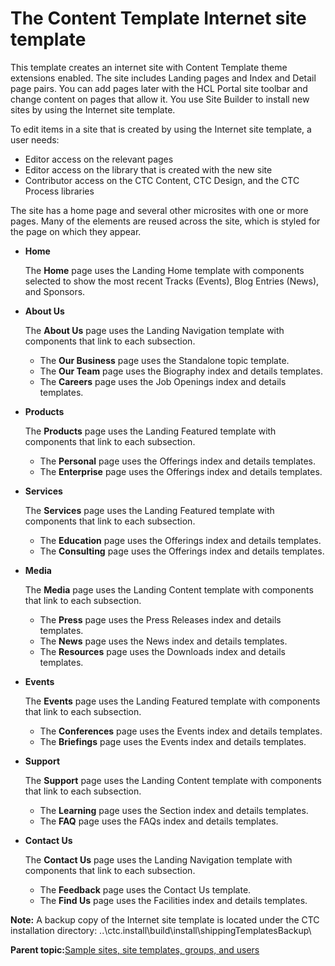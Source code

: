 # The Content Template Internet site template 

This template creates an internet site with Content Template theme extensions enabled. The site includes Landing pages and Index and Detail page pairs. You can add pages later with the HCL Portal site toolbar and change content on pages that allow it. You use Site Builder to install new sites by using the Internet site template.

To edit items in a site that is created by using the Internet site template, a user needs:

-   Editor access on the relevant pages
-   Editor access on the library that is created with the new site
-   Contributor access on the CTC Content, CTC Design, and the CTC Process libraries

The site has a home page and several other microsites with one or more pages. Many of the elements are reused across the site, which is styled for the page on which they appear.

-   **Home**

    The **Home** page uses the Landing Home template with components selected to show the most recent Tracks \(Events\), Blog Entries \(News\), and Sponsors.

-   **About Us**

    The **About Us** page uses the Landing Navigation template with components that link to each subsection.

    -   The **Our Business** page uses the Standalone topic template.
    -   The **Our Team** page uses the Biography index and details templates.
    -   The **Careers** page uses the Job Openings index and details templates.
-   **Products**

    The **Products** page uses the Landing Featured template with components that link to each subsection.

    -   The **Personal** page uses the Offerings index and details templates.
    -   The **Enterprise** page uses the Offerings index and details templates.
-   **Services**

    The **Services** page uses the Landing Featured template with components that link to each subsection.

    -   The **Education** page uses the Offerings index and details templates.
    -   The **Consulting** page uses the Offerings index and details templates.
-   **Media**

    The **Media** page uses the Landing Content template with components that link to each subsection.

    -   The **Press** page uses the Press Releases index and details templates.
    -   The **News** page uses the News index and details templates.
    -   The **Resources** page uses the Downloads index and details templates.
-   **Events**

    The **Events** page uses the Landing Featured template with components that link to each subsection.

    -   The **Conferences** page uses the Events index and details templates.
    -   The **Briefings** page uses the Events index and details templates.
-   **Support**

    The **Support** page uses the Landing Content template with components that link to each subsection.

    -   The **Learning** page uses the Section index and details templates.
    -   The **FAQ** page uses the FAQs index and details templates.
-   **Contact Us**

    The **Contact Us** page uses the Landing Navigation template with components that link to each subsection.

    -   The **Feedback** page uses the Contact Us template.
    -   The **Find Us** page uses the Facilities index and details templates.

**Note:** A backup copy of the Internet site template is located under the CTC installation directory: ..\\ctc.install\\build\\install\\shippingTemplatesBackup\\

**Parent topic:**[Sample sites, site templates, groups, and users ](../ctc/ctc-assets-sample-sites.md)

